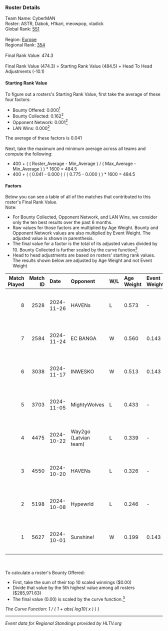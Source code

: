 ### Roster Details<br />
Team Name: CyberMAN<br />
Roster: ASTR, Dabok, H1kari, meowpop, vladick<br />
Global Rank: [551](../../standings_global_2025_02_28.md)<br />
<br />
Region: [Europe]( ../../standings_europe_2025_02_28.md)<br />
Regional Rank: [354]( ../../standings_europe_2025_02_28.md)<br />
<br />
Final Rank Value:  474.3<br />
<br />
Final Rank Value (474.3) = Starting Rank Value (484.5) + Head To Head Adjustments (-10.1)<br />

#### Starting Rank Value<br />
To figure out a rosters's Starting Rank Value, first take the average of these four factors:<br />
- Bounty Offered: 0.000[<sup>1</sup>](#table2)
- Bounty Collected: 0.162[<sup>2</sup>](#table1)
- Opponent Network: 0.001[<sup>2</sup>](#table1)
- LAN Wins: 0.000[<sup>2</sup>](#table1)

The average of these factors is 0.041<br />
<br />
Next, take the maximum and minimum average across all teams and compute the following:<br />
- 400 + ( ( Roster_Average - Min_Average ) / ( Max_Average - Min_Average ) ) * 1600 = 484.5
- 400 + ( ( 0.041 - 0.000 ) / ( 0.775 - 0.000 ) ) * 1600 = 484.5


#### Factors<br />
Below you can see a table of all of the matches that contributed to this roster's Final Rank Value.<br />
Note:<br />

- For Bounty Collected, Opponent Network, and LAN Wins, we consider only the ten best results over the past 6 months.
- Raw values for those factors are multiplied by Age Weight. Bounty and Opponent Network values are also multiplied by Event Weight. The adjusted value is shown in parenthesis.
- The final value for a factor is the total of its adjusted values divided by 10. Bounty Collected is further scaled by the curve function[<sup>3</sup>](#curveFunction)
- Head to head adjustments are based on rosters' starting rank values. The results shown below are adjusted by Age Weight and not Event Weight
<span id="table1"></span><br />


| Match Played | Match ID | Date       | Opponent              | W/L | Age Weight | Event Weight | Bounty Collected | Opponent Network | LAN Wins  | H2H Adj. | Roster                                |
| -: | -: | :- | :- | :- | :- | :- | :- | :- | :- | -: | :- |
|            8 |     2528 | 2024-11-26 | HAVENs                | L   | 0.573      | -            | -                | -                | -         |   -10.79 | ASTR, Dabok, H1kari, meowpop, vladick |
|            7 |     2584 | 2024-11-24 | EC BANGA              | W   | 0.560      | 0.143        | 0.001 (0.000)    | 0.105 (0.008)    | 0 (0.000) |     9.90 | ASTR, Dabok, H1kari, meowpop, vladick |
|            6 |     3038 | 2024-11-17 | INWESKO               | W   | 0.513      | 0.143        | 0.000 (0.000)    | 0.061 (0.004)    | 0 (0.000) |     8.43 | ASTR, Dabok, H1kari, meowpop, vladick |
|            5 |     3703 | 2024-11-05 | MightyWolves          | L   | 0.433      | -            | -                | -                | -         |    -8.13 | ASTR, Dabok, H1kari, meowpop, vladick |
|            4 |     4475 | 2024-10-22 | Way2go (Latvian team) | L   | 0.339      | -            | -                | -                | -         |    -3.50 | ASTR, Dabok, H1kari, meowpop, vladick |
|            3 |     4550 | 2024-10-20 | HAVENs                | L   | 0.326      | -            | -                | -                | -         |    -6.37 | ASTR, Dabok, H1kari, meowpop, vladick |
|            2 |     5198 | 2024-10-08 | Hypewrld              | L   | 0.246      | -            | -                | -                | -         |    -2.08 | ASTR, Dabok, H1kari, meowpop, vladick |
|            1 |     5627 | 2024-10-01 | Sunshine!             | W   | 0.199      | 0.143        | 0.000 (0.000)    | 0.000 (0.000)    | 0 (0.000) |     2.41 | ASTR, Dabok, H1kari, meowpop, vladick |

<br />
<span id="table2"></span><br />
To calculate a roster's Bounty Offered:<br />

- First, take the sum of their top 10 scaled winnings ($0.00)
- Divide that value by the 5th highest value among all rosters ($285,971.63)
- The final value (0.00) is scaled by the curve function.[<sup>3</sup>](#curveFunction)

<span id="curveFunction"></span>_The Curve Function: 1 / ( 1 + abs( log10( x ) ) )_<br />

---
_Event data for Regional Standings provided by HLTV.org_<br />
